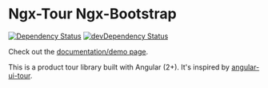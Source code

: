 # Ngx-Tour Ngx-Bootstrap
[![Dependency Status](https://david-dm.org/isaacplmann/ngx-tour-ngx-popper.svg)](https://david-dm.org/isaacplmann/ngx-tour-ngx-popper)
[![devDependency Status](https://david-dm.org/isaacplmann/ngx-tour-ngx-popper/dev-status.svg)](https://david-dm.org/isaacplmann/ngx-tour-ngx-popper?type=dev)

Check out the [documentation/demo page](https://isaacplmann.github.io/ngx-tour).

This is a product tour library built with Angular (2+).  It's inspired by [angular-ui-tour](http://benmarch.github.io/angular-ui-tour).
